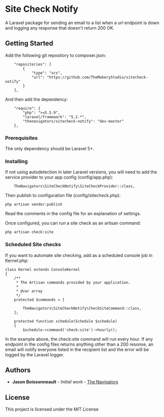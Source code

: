 # Site Check Notify

A Laravel package for sending an email to a list when a url endpoint is down
and logging any response that doesn't return 200 OK.

## Getting Started

Add the following git repository to composer.json:

```
    "repositories": [
        {
            "type": "vcs",
            "url": "https://github.com/TheMakeryStudio/sitecheck-notify"
        }
    ],
```

And then add the dependency:

```
    "require": {
        "php": ">=5.5.9",
        "laravel/framework": "5.2.*",
        "thenavigators/sitecheck-notify": "dev-master"
    },
```


### Prerequisites

The only dependency should be Laravel 5+.


### Installing

If not using autodetection in later Laravel versions, you will need to add
the service provider to your app config (config/app.php):

```
    TheNavigators\SiteCheckNotify\SiteCheckProvider::class,

```

Then publish to configuration file (config/sitecheck.php):

```
php artisan vendor:publish

```

Read the comments in the config file for an explanation of settings.

Once configured, you can run a site check as an artisan command:

``` 
php artisan check:site

```

### Scheduled Site checks

If you want to automate site checking, add as a scheduled console job in Kernel.php:


```
class Kernel extends ConsoleKernel
{
    /**
     * The Artisan commands provided by your application.
     *
     * @var array
     */
    protected $commands = [

        TheNavigators\SiteCheckNotify\CheckSiteCommand::class,
    ];

    protected function schedule(Schedule $schedule)
    {
        $schedule->command('check:site')->hourly();
```

In the example above, the check:site command will run every hour. If any endpoint
in the config files returns anything other than a 200 resonse, an email will
notify everyone listed in the recipient list and the error will be logged 
by the Laravel logger. 

## Authors

* **Jason Boissonneault** - *Initial work* - [The Navigators](http://thenavigators.com.au)

## License

This project is licensed under the MIT License 
